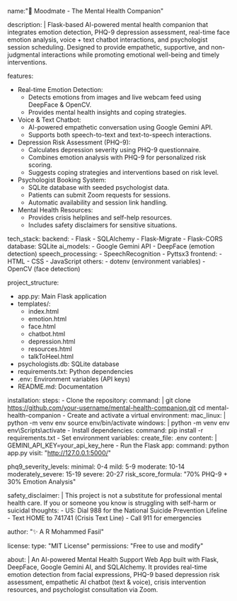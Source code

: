 name:"🧠 Moodmate - The Mental Health Companion"

description: |
  Flask-based AI-powered mental health companion that integrates emotion detection, 
  PHQ-9 depression assessment, real-time face emotion analysis, voice + text chatbot 
  interactions, and psychologist session scheduling. Designed to provide empathetic, 
  supportive, and non-judgmental interactions while promoting emotional well-being 
  and timely interventions.

features:
  - Real-time Emotion Detection:
      - Detects emotions from images and live webcam feed using DeepFace & OpenCV.
      - Provides mental health insights and coping strategies.
  - Voice & Text Chatbot:
      - AI-powered empathetic conversation using Google Gemini API.
      - Supports both speech-to-text and text-to-speech interactions.
  - Depression Risk Assessment (PHQ-9):
      - Calculates depression severity using PHQ-9 questionnaire.
      - Combines emotion analysis with PHQ-9 for personalized risk scoring.
      - Suggests coping strategies and interventions based on risk level.
  - Psychologist Booking System:
      - SQLite database with seeded psychologist data.
      - Patients can submit Zoom requests for sessions.
      - Automatic availability and session link handling.
  - Mental Health Resources:
      - Provides crisis helplines and self-help resources.
      - Includes safety disclaimers for sensitive situations.

tech_stack:
  backend: 
    - Flask
    - SQLAlchemy
    - Flask-Migrate
    - Flask-CORS
  database: SQLite
  ai_models: 
    - Google Gemini API
    - DeepFace (emotion detection)
  speech_processing:
    - SpeechRecognition
    - Pyttsx3
  frontend: 
    - HTML
    - CSS
    - JavaScript
  others: 
    - dotenv (environment variables)
    - OpenCV (face detection)

project_structure:
  - app.py: Main Flask application
  - templates/:
      - index.html
      - emotion.html
      - face.html
      - chatbot.html
      - depression.html
      - resources.html
      - talkToHeel.html
  - psychologists.db: SQLite database
  - requirements.txt: Python dependencies
  - .env: Environment variables (API keys)
  - README.md: Documentation

installation:
  steps:
    - Clone the repository:
        command: |
          git clone https://github.com/your-username/mental-health-companion.git
          cd mental-health-companion
    - Create and activate a virtual environment:
        mac_linux: |
          python -m venv env
          source env/bin/activate
        windows: |
          python -m venv env
          env\Scripts\activate
    - Install dependencies:
        command: pip install -r requirements.txt
    - Set environment variables:
        create_file: .env
        content: |
          GEMINI_API_KEY=your_api_key_here
    - Run the Flask app:
        command: python app.py
        visit: "http://127.0.0.1:5000/"

phq9_severity_levels:
  minimal: 0-4
  mild: 5-9
  moderate: 10-14
  moderately_severe: 15-19
  severe: 20-27
  risk_score_formula: "70% PHQ-9 + 30% Emotion Analysis"

safety_disclaimer: |
  This project is not a substitute for professional mental health care.
  If you or someone you know is struggling with self-harm or suicidal thoughts:
    - US: Dial 988 for the National Suicide Prevention Lifeline
    - Text HOME to 741741 (Crisis Text Line)
    - Call 911 for emergencies

author: "✨ A R Mohammed Fasil"

license:
  type: "MIT License"
  permissions: "Free to use and modify"

about: |
  An AI-powered Mental Health Support Web App built with Flask, DeepFace, 
  Google Gemini AI, and SQLAlchemy. It provides real-time emotion detection 
  from facial expressions, PHQ-9 based depression risk assessment, empathetic 
  AI chatbot (text & voice), crisis intervention resources, and psychologist 
  consultation via Zoom.


